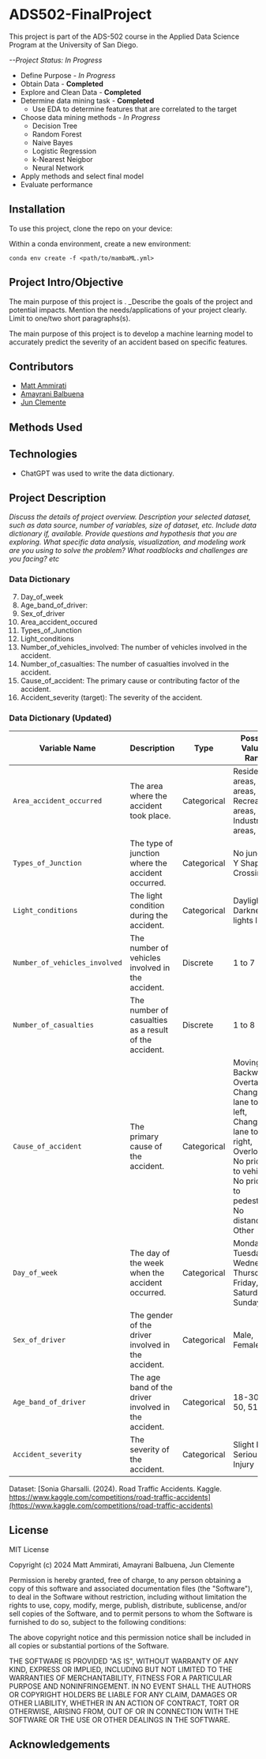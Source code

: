 # ADS502-FinalProject

This project is part of the ADS-502 course in the Applied Data Science Program at the University of San Diego.

_--Project Status: In Progress_

- Define Purpose - _In Progress_
- Obtain Data - **Completed**
- Explore and Clean Data - **Completed**
- Determine data mining task - **Completed**
  - Use EDA to determine features that are correlated to the target
- Choose data mining methods - _In Progress_
  - Decision Tree
  - Random Forest
  - Naive Bayes
  - Logistic Regression
  - k-Nearest Neigbor
  - Neural Network
- Apply methods and select final model
- Evaluate performance

## Installation

To use this project, clone the repo on your device:
<steps to clone repo>

Within a conda environment, create a new environment:

```
conda env create -f <path/to/mambaML.yml>
```

## Project Intro/Objective

The main purpose of this project is _<enter reason>_. \_Describe the goals of the project
and potential impacts. Mention the needs/applications of your project clearly.
Limit to one/two short paragraphs(s).

The main purpose of this project is to develop a machine learning model to accurately predict the severity of an accident based on specific features.

## Contributors

- [Matt Ammirati](https://github.com/Mammirati15)
- [Amayrani Balbuena](https://github.com/amayranib)
- [Jun Clemente](https://github.com/junclemente)

## Methods Used

## Technologies

- ChatGPT was used to write the data dictionary.

## Project Description

_Discuss the details of project overview. Description your selected dataset, such as data source, number of variables, size of dataset, etc. Include data dictionary if, available. Provide questions and hypothesis that you are exploring. What specific data analysis, visualization, and modeling work are you using to solve the problem? What roadblocks and challenges are you facing? etc_

### Data Dictionary

7. Day_of_week
8. Age_band_of_driver:
9. Sex_of_driver
10. Area_accident_occured
11. Types_of_Junction
12. Light_conditions
13. Number_of_vehicles_involved: The number of vehicles involved in the accident.
14. Number_of_casualties: The number of casualties involved in the accident.
15. Cause_of_accident: The primary cause or contributing factor of the accident.
16. Accident_severity (target): The severity of the accident.


### Data Dictionary (Updated)

| **Variable Name**            | **Description**                                                                                  | **Type**      | **Possible Values / Range**                                                                 |
|------------------------------|--------------------------------------------------------------------------------------------------|---------------|------------------------------------------------------------------------------------------------|
| `Area_accident_occurred`      | The area where the accident took place.                                                          | Categorical   | Residential areas, Office areas, Recreational areas, Industrial areas, Other                                                      |
| `Types_of_Junction`           | The type of junction where the accident occurred.                                                | Categorical   | No junction, Y Shape, Crossing                                                                 |
| `Light_conditions`            | The light condition during the accident.                                                        | Categorical   | Daylight, Darkness - lights lit                                                                 |
| `Number_of_vehicles_involved` | The number of vehicles involved in the accident.                                                | Discrete      | 1 to 7                                                                                         |
| `Number_of_casualties`        | The number of casualties as a result of the accident.                                           | Discrete      | 1 to 8                                                                                         |
| `Cause_of_accident`           | The primary cause of the accident.                                                              | Categorical   | Moving Backward, Overtaking, Changing lane to the left, Changing lane to the right, Overloading, No priority to vehicle, No priority to pedestrian, No distancing, Other |
| `Day_of_week`                 | The day of the week when the accident occurred.                                                 | Categorical   | Monday, Tuesday, Wednesday, Thursday, Friday, Saturday, Sunday                                 |
| `Sex_of_driver`               | The gender of the driver involved in the accident.                                              | Categorical   | Male, Female                                                                                    |
| `Age_band_of_driver`          | The age band of the driver involved in the accident.                                            | Categorical   | 18-30, 31-50, 51-70                                                                             |
| `Accident_severity`           | The severity of the accident.                                                                   | Categorical   | Slight Injury, Serious Injury                                                                  |


Dataset: [Sonia Gharsalli. (2024). Road Traffic Accidents. Kaggle. https://www.kaggle.com/competitions/road-traffic-accidents](https://www.kaggle.com/competitions/road-traffic-accidents)

## License

MIT License

Copyright (c) 2024 Matt Ammirati, Amayrani Balbuena, Jun Clemente

Permission is hereby granted, free of charge, to any person obtaining a copy
of this software and associated documentation files (the "Software"), to deal
in the Software without restriction, including without limitation the rights
to use, copy, modify, merge, publish, distribute, sublicense, and/or sell
copies of the Software, and to permit persons to whom the Software is
furnished to do so, subject to the following conditions:

The above copyright notice and this permission notice shall be included in all
copies or substantial portions of the Software.

THE SOFTWARE IS PROVIDED "AS IS", WITHOUT WARRANTY OF ANY KIND, EXPRESS OR
IMPLIED, INCLUDING BUT NOT LIMITED TO THE WARRANTIES OF MERCHANTABILITY,
FITNESS FOR A PARTICULAR PURPOSE AND NONINFRINGEMENT. IN NO EVENT SHALL THE
AUTHORS OR COPYRIGHT HOLDERS BE LIABLE FOR ANY CLAIM, DAMAGES OR OTHER
LIABILITY, WHETHER IN AN ACTION OF CONTRACT, TORT OR OTHERWISE, ARISING FROM,
OUT OF OR IN CONNECTION WITH THE SOFTWARE OR THE USE OR OTHER DEALINGS IN THE
SOFTWARE.

## Acknowledgements
